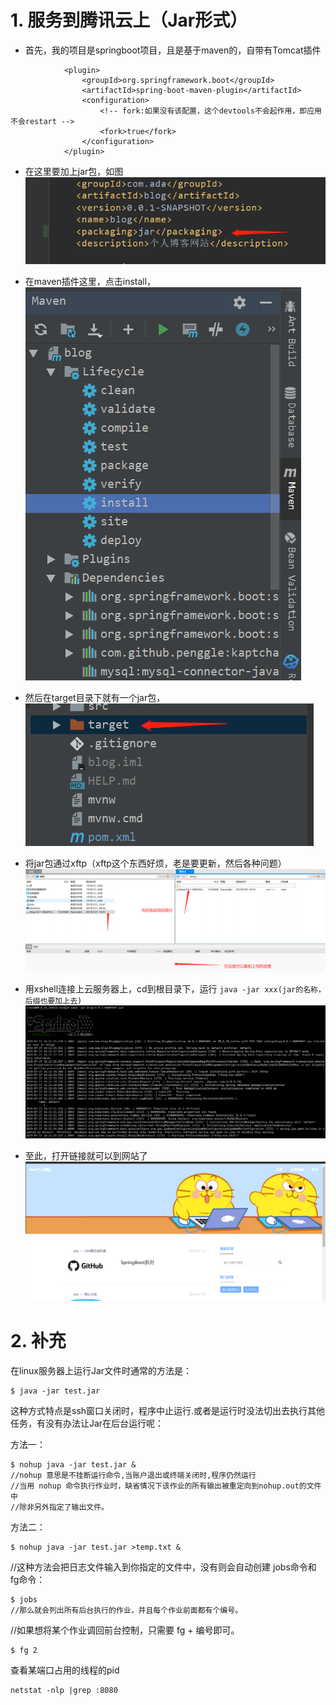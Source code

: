 # 1. 服务到腾讯云上（Jar形式）
- 首先，我的项目是springboot项目，且是基于maven的，自带有Tomcat插件
```
            <plugin>
                <groupId>org.springframework.boot</groupId>
                <artifactId>spring-boot-maven-plugin</artifactId>
                <configuration>
                    <!-- fork:如果没有该配置，这个devtools不会起作用，即应用不会restart -->
                    <fork>true</fork>
                </configuration>
            </plugin>
```

- 在这里要加上jar包，如图
![](_v_images/_1564217419_27139.png)

- 在maven插件这里，点击install，
![](_v_images/_1564217698_6667.png)

- 然后在target目录下就有一个jar包，
![](_v_images/_1564217785_215.png)

- 将jar包通过xftp（xftp这个东西好烦，老是要更新，然后各种问题）
![](_v_images/_1564217906_12600.png)

- 用xshell连接上云服务器上，cd到根目录下，运行
`java -jar xxx(jar的名称，后缀也要加上去)`
![](_v_images/_1564218013_21879.png)

- 至此，打开链接就可以到网站了
![](_v_images/_1564218055_23945.png)


# 2. 补充
在linux服务器上运行Jar文件时通常的方法是：
```
$ java -jar test.jar
```
这种方式特点是ssh窗口关闭时，程序中止运行.或者是运行时没法切出去执行其他任务，有没有办法让Jar在后台运行呢：

方法一：
```
$ nohup java -jar test.jar &
//nohup 意思是不挂断运行命令,当账户退出或终端关闭时,程序仍然运行
//当用 nohup 命令执行作业时，缺省情况下该作业的所有输出被重定向到nohup.out的文件中
//除非另外指定了输出文件。
```

方法二：
```
$ nohup java -jar test.jar >temp.txt &

```

//这种方法会把日志文件输入到你指定的文件中，没有则会自动创建
jobs命令和 fg命令：

```
$ jobs
//那么就会列出所有后台执行的作业，并且每个作业前面都有个编号。

```

//如果想将某个作业调回前台控制，只需要 fg + 编号即可。
```
$ fg 2
```
查看某端口占用的线程的pid
```
netstat -nlp |grep :8080
```
